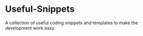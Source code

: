 # Useful-Snippets
A collection of useful coding snippets and templates to make the development work easy.
